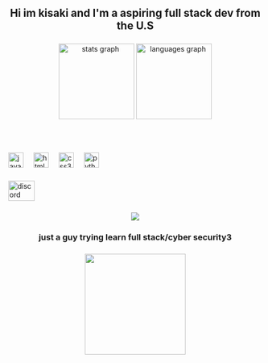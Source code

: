 <h2 align="center">Hi im kisaki and I'm a aspiring full stack dev from the U.S</h2>

###

<div align="center">
  <img src="https://github-readme-stats.vercel.app/api?username=kisakimeowr&hide_title=false&hide_rank=false&show_icons=true&include_all_commits=true&count_private=true&disable_animations=false&theme=dark&locale=en&hide_border=false" height="150" alt="stats graph"  />
  <img src="https://github-readme-stats.vercel.app/api/top-langs?username=kisakimeowr&locale=en&hide_title=false&layout=compact&card_width=320&langs_count=5&theme=dark&hide_border=false" height="150" alt="languages graph"  />
</div>

###

<br clear="both">



###

<div align="left">
  <img src="https://cdn.jsdelivr.net/gh/devicons/devicon/icons/javascript/javascript-original.svg" height="30" alt="javascript logo"  />
  <img width="12" />
  <img src="https://cdn.jsdelivr.net/gh/devicons/devicon/icons/html5/html5-original.svg" height="30" alt="html5 logo"  />
  <img width="12" />
  <img src="https://cdn.jsdelivr.net/gh/devicons/devicon/icons/css3/css3-original.svg" height="30" alt="css3 logo"  />
  <img width="12" />
  <img src="https://cdn.jsdelivr.net/gh/devicons/devicon/icons/python/python-original.svg" height="30" alt="python logo"  />
</div>

###

<div align="left">
  <a href="https://discord.com/users/809975522867412994" target="_blank">
    <img src="https://raw.githubusercontent.com/maurodesouza/profile-readme-generator/master/src/assets/icons/social/discord/default.svg" width="52" height="40" alt="discord logo"  />
  </a>
</div>

###

<div align="center">
  <img src="https://profile-counter.glitch.me/kisakimeowr/count.svg?"  />
</div>

###

<h3 align="center">just a guy trying learn full stack/cyber security3</h3>

###

<div align="center">
  <img height="200" src="https://camo.githubusercontent.com/958a3806ccab02c6376a93afc4660145142d47b7520f2719a5731fa50aa326d1/68747470733a2f2f6d656469612e646973636f72646170702e6e65742f6174746163686d656e74732f3834323530313139393639333038363735302f313132303631343735313836353637313638302f657a6769662d332d333433643164393333382e676966"  />
</div>

###



###
